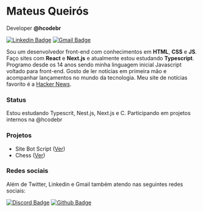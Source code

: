 # Mateus Queirós

Developer **@hcodebr**

[![Linkedin Badge](https://img.shields.io/badge/-Mateus%20Queirós-ff760c?style=flat-square&logo=Linkedin&logoColor=white&link=https://www.linkedin.com/in/mateuscqueiros/)](https://www.linkedin.com/in/mateuscqueiros/) [![Gmail Badge](https://img.shields.io/badge/-mateuscqueiros@gmail.com-ff760c?style=flat-square&logo=Gmail&logoColor=white&link=mailto:mateuscqueiros@gmail.com)](mailto:mateuscqueiros@gmail.com)

Sou um desenvolvedor front-end com conhecimentos em **HTML**, **CSS** e **JS**. 
Faço sites com **React** e **Next.js** e atualmente estou estudando **Typescript**.
Programo desde os 14 anos sendo minha linguagem inicial Javascript voltado
para front-end. Gosto de ler notícias em primeira mão e acompanhar lançamentos no mundo
da tecnologia. Meu site de notícias favorito é a <a href="https://news.ycombinator.com/">Hacker News</a>.

### Status

Estou estudando Typescrit, Nest.js, Next.js e C. Participando em projetos internos na @hcodebr

### Projetos

- Site Bot Script ([Ver](https://script-bot.vercel.app/))
- Chess ([Ver](https://mateuscqueiros.github.io/chess//))

### Redes sociais

Além de Twitter, Linkedin e Gmail também atendo nas seguintes redes sociais:

[![Discord Badge](https://img.shields.io/badge/-Hcode%20BR-ff760c?style=flat-square&labelColor=ff760c&logo=discord&logoColor=white&link=https://discord.gg/p5MtAkGejK)](https://discord.gg/p5MtAkGejK)
[![Github Badge](https://img.shields.io/badge/-@mateuscqueiros-ff760c?style=flat-square&labelColor=ff760c&logo=github&logoColor=white&link=https://github.com/mateuscqueiros)](https://github.com/mateuscqueiros)
